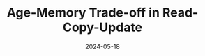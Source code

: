 ---
title: "Age-Memory Trade-off in Read-Copy-Update"
collection: publications
category: conferences
permalink: /publication/INFOCOM-AOI2024
excerpt: ''
date: 2024-05-18
venue: 'IEEE INFOCOM 2024 - IEEE Conference on Computer Communications Workshops (INFOCOM WKSHPS)'
slidesurl: 'http://vishakha-ramani.github.io/files/INFOCOM-AOI2024.pptx'
paperurl: 'https://ieeexplore.ieee.org/document/10620799'
# citation: 'Your Name, You. (2009). &quot;Paper Title Number 1.&quot; <i>Journal 1</i>. 1(1).'
---